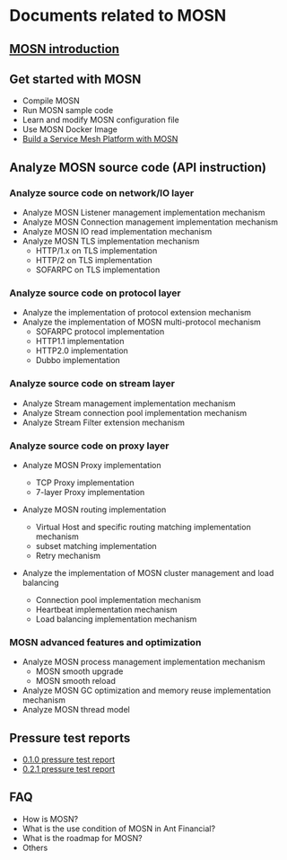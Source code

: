 # Documents related to MOSN
## [MOSN introduction](./Introduction.md)

## Get started with MOSN
+ Compile MOSN
+ Run MOSN sample code
+ Learn and modify MOSN configuration file
+ Use MOSN Docker Image
+ [Build a Service Mesh Platform with MOSN](quickstart/RunWithSOFAMesh.md)

## Analyze MOSN source code (API instruction)
### Analyze source code on network/IO layer
+ Analyze MOSN Listener management implementation mechanism
+ Analyze MOSN Connection management implementation mechanism 
+ Analyze MOSN IO read implementation mechanism
+ Analyze MOSN TLS implementation mechanism
    + HTTP/1.x on TLS implementation
    + HTTP/2 on TLS implementation
    + SOFARPC on TLS implementation
    
### Analyze source code on protocol layer
+ Analyze the implementation of protocol extension  mechanism
+ Analyze the implementation of MOSN multi-protocol mechanism
    + SOFARPC protocol implementation
    + HTTP1.1 implementation 
    + HTTP2.0 implementation 
    + Dubbo implementation 
    
### Analyze source code on stream layer
+ Analyze Stream management implementation mechanism
+ Analyze Stream connection pool implementation mechanism
+ Analyze Stream Filter extension mechanism

### Analyze source code on proxy layer
+ Analyze MOSN Proxy implementation
    + TCP Proxy implementation
    + 7-layer Proxy implementation
    
+ Analyze MOSN routing implementation
    + Virtual Host and specific routing matching implementation mechanism 
    + subset matching implementation
    + Retry mechanism
    
+ Analyze the implementation of MOSN cluster management and load balancing
    + Connection pool implementation mechanism
    + Heartbeat implementation mechanism 
    + Load balancing implementation mechanism

### MOSN advanced features and optimization
+ Analyze MOSN process management implementation mechanism 
    + MOSN smooth upgrade
    + MOSN smooth reload
+ Analyze MOSN GC optimization and memory reuse implementation mechanism
+ Analyze MOSN thread model

## Pressure test reports
+ [0.1.0 pressure test report](./reference/PerformanceReport010.md)
+ [0.2.1 pressure test report](./reference/PerformanceReport021.md)

## FAQ
+ How is MOSN?
+ What is the use condition of MOSN in Ant Financial?
+ What is the roadmap for MOSN?
+ Others
